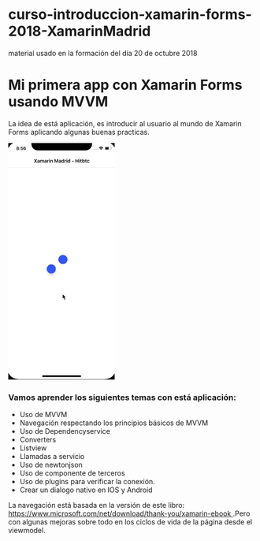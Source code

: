 # curso-introduccion-xamarin-forms-2018-XamarinMadrid
material usado en la formación del día 20 de octubre 2018

<h1>Mi primera app con Xamarin Forms usando MVVM</h1>

<p>La idea de está aplicación, es introducir al usuario al mundo de Xamarin Forms aplicando algunas buenas practicas.</p>

<img src="ejemplo.gif"/>

<h3>Vamos aprender los siguientes temas con está aplicación:</h3>

<ul>

<li>Uso de MVVM </li>
<li>Navegación respectando los principios básicos de MVVM</li>
<li>Uso de Dependencyservice</li>
<li>Converters</li>
<li>Listview</li>
<li>Llamadas a servicio</li>
<li>Uso de newtonjson</li>
<li>Uso de componente de terceros </li>
<li>Uso de plugins para verificar la conexión.</li>
<li>Crear un dialogo nativo en IOS y Android</li>

</ul>


<p>La navegación está basada en la versión de este libro: <a target="_blank" href="https://www.microsoft.com/net/download/thank-you/xamarin-ebook"> https://www.microsoft.com/net/download/thank-you/xamarin-ebook </a>.Pero con algunas mejoras sobre todo en los ciclos de vida de la página desde el viewmodel. </p>





